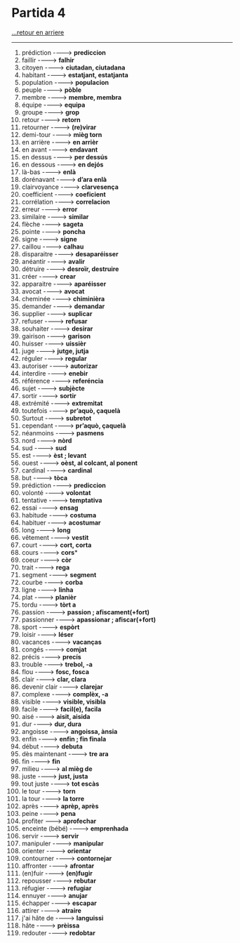 # Partida 4 

[...retour en arriere](../menu.md)

---

1. prédiction  ----> **prediccion**
2. faillir ----> **falhir**
3. citoyen ----> **ciutadan, ciutadana**
4. habitant ----> **estatjant, estatjanta**
5. population ----> **populacion**
6. peuple ----> **pòble**
7. membre ----> **membre, membra**
8. équipe ----> **equipa**
9. groupe ----> **grop**
9. retour  ----> **retorn**
10. retourner ----> **(re)virar**
11. demi-tour ----> **mièg torn**
12. en arrière  ----> **en arrièr**
13. en avant ----> **endavant**
14. en dessus ----> **per dessús**
15. en dessous ----> **en dejós**
16. là-bas ----> **enlà**
16. dorénavant ----> **d’ara enlà**
17. clairvoyance  ----> **clarvesença**
18. coefficient  ----> **coeficient**
19. corrélation  ----> **correlacion**
20. erreur  ----> **error**
21. similaire  ----> **similar**
22. flèche  ----> **sageta**
23. pointe  ----> **poncha**
24. signe  ----> **signe**
25. caillou  ----> **calhau**
26. disparaitre  ----> **desaparéisser**
27. anéantir ----> **avalir**
28. détruire ----> **desroïr, destruire**
29. créer ----> **crear**
30. apparaitre   ----> **aparéisser**
31. avocat  ----> **avocat**
32. cheminée  ----> **chiminièra**
33. demander  ----> **demandar**
34. supplier  ----> **suplicar**
35. refuser ----> **refusar**
36. souhaiter  ----> **desirar**
37. gairison ----> **garison**
38. huisser  ----> **uissièr**
39. juge  ----> **jutge, jutja**
40. réguler  ----> **regular**
41. autoriser  ----> **autorizar**
42. interdire  ----> **enebir**
43. référence  ----> **referéncia**
44. sujet ----> **subjècte**
45. sortir  ----> **sortir**
46. extrémité  ----> **extremitat**
47. toutefois  ----> **pr’aquò, çaquelà**
48. Surtout  ----> **subretot**
49. cependant  ----> **pr’aquò, çaquelà**
50. néanmoins  ----> **pasmens**
51. nord  ----> **nòrd**
52. sud   ----> **sud**
53. est  ----> **èst ; levant**
54. ouest  ----> **oèst, al colcant, al ponent**
55. cardinal  ----> **cardinal**
56. but  ----> **tòca**
57. prédiction  ----> **prediccion**
58. volonté ----> **volontat**
59. tentative ----> **temptativa**
60. essai ----> **ensag**
61. habitude ----> **costuma**
62. habituer ----> **acostumar**
63. long  ----> **long**
58. vêtement ----> **vestit**
59. court ----> **cort, corta**
60. cours ----> **cors***
61. coeur ----> **còr**
62. trait  ----> **rega**
63. segment  ----> **segment**
64. courbe  ----> **corba**
65. ligne  ----> **linha**
66. plat  ----> **planièr**
67. tordu  ----> **tòrt a**
68. passion  ----> **passion ; afiscament(+fort)**
69. passionner ----> **apassionar ; afiscar(+fort)**
70. sport   ----> **espòrt**
71. loisir  ----> **léser**
72. vacances  ----> **vacanças**
73. congés  ----> **comjat**
74. précis  ----> **precís**
75. trouble  ----> **trebol, -a**
76. flou  ----> **fosc, fosca**
77. clair  ----> **clar, clara**
78. devenir clair ----> **clarejar**
79. complexe  ----> **complèx, -a**
80. visible  ----> **visible, visibla**
81. facile  ----> **facil(e), facila**
82. aisé ----> **aisit, aisida**
83. dur ----> **dur, dura**
84. angoisse  ----> **angoissa, ànsia**
85. enfin  ----> **enfin ; fin finala**
86. début  ----> **debuta**
87. dès maintenant ----> **tre ara**
88. fin  ----> **fin**
89. milieu  ----> **al mièg de**
90. juste  ----> **just, justa**
91. tout juste ----> **tot escàs**
92. le tour ----> **torn**
93. la tour ----> **la torre**
94. après  ----> **aprèp, après**
95. peine ----> **pena**
96. profiter ---> **aprofechar**
97. enceinte (bébé) ----> **emprenhada**
98. servir ----> **servir**
99. manipuler ----> **manipular**
100. orienter ----> **orientar**
101. contourner ----> **contornejar**
102. affronter ----> **afrontar**
103. (en)fuir ----> **(en)fugir**
104. repousser  ----> **rebutar**
105. réfugier ----> **refugiar**
106. ennuyer ----> **anujar**
107. échapper ----> **escapar**
108. attirer  ----> **atraire**
109. j'ai hâte de ----> **languissi**
110. hâte   ----> **prèissa**
111. redouter   ----> **redobtar**